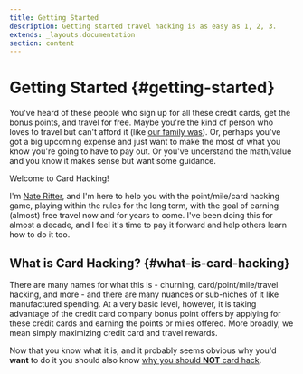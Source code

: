 ```yaml
---
title: Getting Started
description: Getting started travel hacking is as easy as 1, 2, 3.
extends: _layouts.documentation
section: content
---
```


# Getting Started {#getting-started}

You've heard of these people who sign up for all these credit cards, get the bonus points, and travel for free. Maybe you're the kind of person who loves to travel but can't afford it (like [our family was](https://travel.perfectspace.com/europe/how-we-travelled-to-france-for-under-500-twice/)). Or, perhaps you've got a big upcoming expense and just want to make the most of what you know you're going to have to pay out.  Or you've understand the math/value and you know it makes sense but want some guidance. 

Welcome to Card Hacking!

I'm [Nate Ritter](https://nateritter.com), and I'm here to help you with the point/mile/card hacking game, playing within the rules for the long term, with the goal of earning (almost) free travel now and for years to come.  I've been doing this for almost a decade, and I feel it's time to pay it forward and help others learn how to do it too.

## What is Card Hacking? {#what-is-card-hacking}

There are many names for what this is - churning, card/point/mile/travel hacking, and more - and there are many nuances or sub-niches of it like manufactured spending. At a very basic level, however, it is taking advantage of the credit card company bonus point offers by applying for these credit cards and earning the points or miles offered. More broadly, we mean simply maximizing credit card and travel rewards.

Now that you know what it is, and it probably seems obvious why you'd **want** to do it you should also know [why you should **NOT** card hack](/docs/when-not-to-card-hack).
